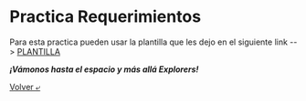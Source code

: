 # Practica Requerimientos

Para esta practica pueden usar la plantilla que les dejo en el siguiente link --> [PLANTILLA](./1.-Requerimientos.doc "Requerimientos")

***¡Vámonos hasta el espacio y más allá Explorers!***

[Volver &ldca;](/01%20-%20INTRO/README.md "Regresar a página anterior")